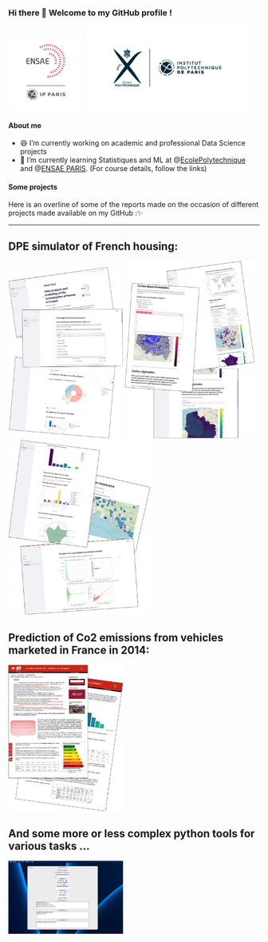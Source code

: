 
### Hi there 👋 Welcome to my GitHub profile !
<img src="LOGO-ENSAE.png" alt="ensae" width="150" /> <img src="logo-polytechnique.jpeg" alt="Poly" width="330" /> 

#### About me

- 😄 I’m currently working on academic and professional  Data Science projects
- 🌱 I’m currently learning Statistiques and ML at @[EcolePolytechnique](https://synapses.polytechnique.fr/catalogue/2023-2024/diplome/26/M2DS-m2-data-sciences) and @[ENSAE PARIS](https://www.ensae.fr/formation/cycle-ingenieur/troisieme-annee/data-science-statistique-et-apprentissage). (For course details, follow the links)

#### Some projects
Here is an overline of some of the reports made on the occasion of different projects made available on my GitHub :✨

----------------------
## DPE simulator of French housing:
<img src="demo_App_1.png" alt="Demo App 01" width="230" /> <img src="demo_App_2.png" alt="Demo App 02" width="260" /> <img src="demo_App_3.png" alt="Demo App 03" width="285" />

## Prediction of Co2 emissions from vehicles marketed in France in 2014:
<img src="demo_rapport.png" alt="Demo R" width="230" />


## And some more or less complex python tools for various tasks ...

<img src="demo_ects.png" alt="Demo R" width="230" />
